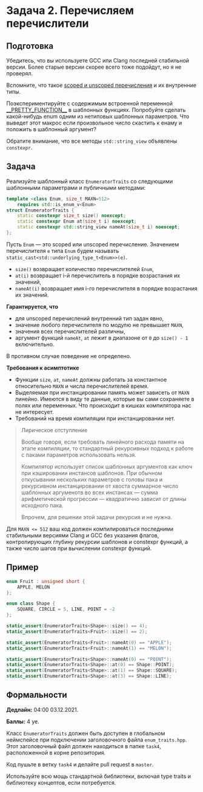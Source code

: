 Задача 2. Перечисляем перечислители
========================

## Подготовка

Убедитесь, что вы используете GCC или Clang последней стабильной версии. Более старые версии скорее всего тоже подойдут, но я не проверял.

Вспомните, что такое [scoped и unscoped перечисления](https://en.cppreference.com/w/cpp/language/enum) и их внутренние типы.

Поэкспериментируйте с содержимым встроенной переменной [\_\_PRETTY_FUNCTION\_\_](https://gcc.gnu.org/onlinedocs/gcc/Function-Names.html) в шаблонных функциях. Попробуйте сделать какой-нибудь enum одним из нетиповых шаблонных параметров. Что выведет этот макрос если произвольное число скастить к енаму и положить в шаблонный аргумент?

Обратите внимание, что все методы `std::string_view` объявлены `constexpr`.

## Задача

Реализуйте шаблонный класс `EnumeratorTraits` со следующими шаблонными параметрами и публичными методами:

```cpp
template <class Enum, size_t MAXN=512>
	requires std::is_enum_v<Enum>
struct EnumeratorTraits {
    static constexpr size_t size() noexcept;
    static constexpr Enum at(size_t i) noexcept;
    static constexpr std::string_view nameAt(size_t i) noexcept;
};
```

Пусть `Enum` &mdash; это scoped или unscoped перечисление. Значением перечислителя `e` типа `Enum` будем называть `static_cast<std::underlying_type_t<Enum>>(e)`.

- `size()` возвращает количество перечислителей `Enum`,
- `at(i)` возвращает i-й перечислитель в порядке возрастания их значений,
- `nameAt(i)` возвращает имя i-го перечислителя в порядке возрастания их значений.

**Гарантируется, что**

- для unscoped перечислений внутренний тип задан явно,
- значение любого перечислителя по модулю не превышает `MAXN`,
- значения всех перечислителей различны,
- аргумент функций `nameAt`, `at` лежит в диапазоне от `0` до `size() - 1` включительно.

В противном случае поведение не определено.

**Требования к асимптотике**

- Функции `size`, `at`, `nameAt` должны работать за константное относительно `MAXN` и числа перечислителей время.
- Выделяемая при инстанцировании память может зависеть от `MAXN` линейно. Имеются в виду те данные, которые вы сами сохраняете в полях или переменных. Что происходит в кишках компилятора нас не интересует.
- Требований на время компиляции при инстанцировании нет.

> Лирическое отступление
>
> Вообще говоря, если требовать линейного расхода памяти на этапе компиляции, то стандартный рекурсивных подход к работе с паками параметров использовать нельзя.
>
> Компилятор использует список шаблонных аргументов как ключ при кэшировании инстансов шаблонов. При обычном откусывании нескольких параметров с головы пака и рекурсивном инстанцировании от хвоста суммарное число шаблонных аргуменотв во всех инстансах &mdash; сумма арифметической прогрессии &mdash; квадратично зависит от длины исходного пака.
>
> Впрочем, для решении этой задачи рекурсия и не нужна.

Для `MAXN <= 512` ваш код должен компилироваться последними стабильными версиями Clang и GCC без указания флагов, контролирующих глубину рекурсии шаблонов и constexpr функций, а также число шагов при вычислении constexpr функций.

## Пример

```cpp
enum Fruit : unsigned short {
    APPLE, MELON
};

enum class Shape {
    SQUARE, CIRCLE = 5, LINE, POINT = -2
};

static_assert(EnumeratorTraits<Shape>::size() == 4);
static_assert(EnumeratorTraits<Fruit>::size() == 2);

static_assert(EnumeratorTraits<Fruit>::nameAt(0) == "APPLE");
static_assert(EnumeratorTraits<Fruit>::nameAt(1) == "MELON");

static_assert(EnumeratorTraits<Shape>::nameAt(0) == "POINT");
static_assert(EnumeratorTraits<Shape>::at(0) == Shape::POINT);
static_assert(EnumeratorTraits<Shape>::at(1) == Shape::SQUARE);
static_assert(EnumeratorTraits<Shape>::at(3) == Shape::LINE);
```

## Формальности

**Дедлайн:** 04:00 03.12.2021.

**Баллы:** 4 уе.

Класс `EnumeratorTraits` должен быть доступен в глобальном неймспейсе при подключении заголовочного файла `enum_traits.hpp`. Этот заголовочный файл должен находиться в папке `task4`, расположенной в корне репозитория.

Код пушьте в ветку `task4` и делайте pull request в `master`.

Используйте всю мощь стандартной библиотеки, включая type traits и библиотеку концептов, если потребуется.
